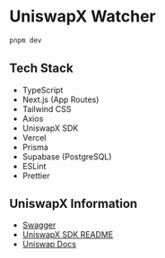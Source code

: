 # UniswapX Watcher

```bash
pnpm dev
```

## Tech Stack

- TypeScript
- Next.js (App Routes)
- Tailwind CSS
- Axios
- UniswapX SDK
- Vercel
- Prisma
- Supabase (PostgreSQL)
- ESLint
- Prettier

## UniswapX Information

- [Swagger](https://api.uniswap.org/v2/uniswapx/docs)
- [UniswapX SDK README](https://github.com/Uniswap/sdks/tree/main/sdks/uniswapx-sdk)
- [Uniswap Docs](https://docs.uniswap.org/contracts/uniswapx/guides/createfiller)
